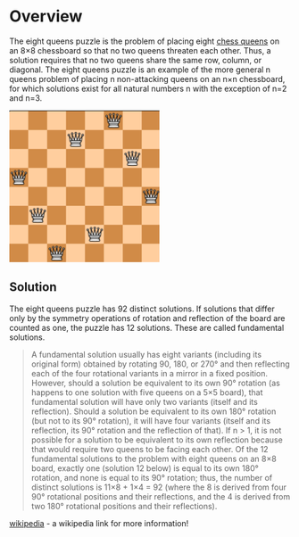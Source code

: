# Overview

The eight queens puzzle is the problem of placing eight [chess queens] on an 8×8 chessboard so that no two queens threaten each other. Thus, a solution requires that no two queens share the same row, column, or diagonal. The eight queens puzzle is an example of the more general n queens problem of placing n non-attacking queens on an n×n chessboard, for which solutions exist for all natural numbers n with the exception of n=2 and n=3.


![eight queens puzzle image](https://raw.githubusercontent.com/abanobmossad/Eight_Queens_puzzle/master/N_queens_problem.png)

## Solution

The eight queens puzzle has 92 distinct solutions. If solutions that differ only by the symmetry operations of rotation and reflection of the board are counted as one, the puzzle has 12 solutions. These are called fundamental solutions.

>A fundamental solution usually has eight variants (including its original form) obtained by rotating 90, 180, or 270° and then reflecting each of the four rotational variants in a mirror in a fixed position. However, should a solution be equivalent to its own 90° rotation (as happens to one solution with five queens on a 5×5 board), that fundamental solution will have only two variants (itself and its reflection). Should a solution be equivalent to its own 180° rotation (but not to its 90° rotation), it will have four variants (itself and its reflection, its 90° rotation and the reflection of that). If n > 1, it is not possible for a solution to be equivalent to its own reflection because that would require two queens to be facing each other. Of the 12 fundamental solutions to the problem with eight queens on an 8×8 board, exactly one (solution 12 below) is equal to its own 180° rotation, and none is equal to its 90° rotation; thus, the number of distinct solutions is 11×8 + 1×4 = 92 (where the 8 is derived from four 90° rotational positions and their reflections, and the 4 is derived from two 180° rotational positions and their reflections).


[wikipedia] - a wikipedia link for more information!

[wikipedia]: <https://en.wikipedia.org/wiki/Eight_queens_puzzle>

[chess queens]: <https://en.wikipedia.org/wiki/Eight_queens_puzzle>